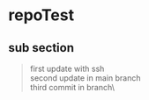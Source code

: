# repoTest
## sub section
> first update with ssh\
> second update in main branch\
> third commit in branch\

